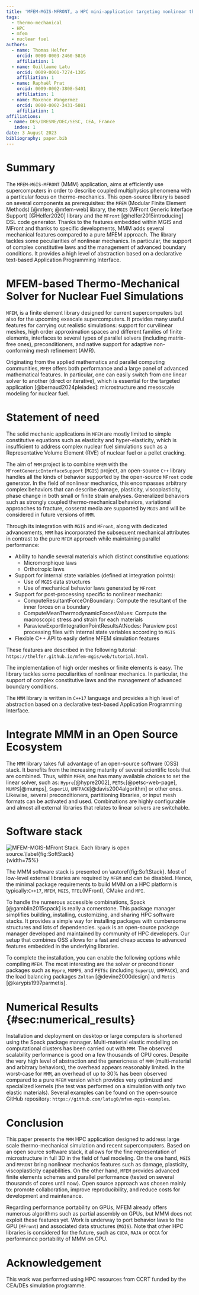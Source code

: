 ```yaml
---
title: 'MFEM-MGIS-MFRONT, a HPC mini-application targeting nonlinear thermo-mechanical simulations of nuclear fuels at mesoscale'
tags:
  - thermo-mechanical
  - HPC
  - mfem
  - nuclear fuel
authors:
  - name: Thomas Helfer
    orcid: 0000-0003-2460-5816
    affiliation: 1
  - name: Guillaume Latu
    orcid: 0009-0001-7274-1305
    affiliation: 1
  - name: Raphaël Prat
    orcid: 0009-0002-3808-5401
    affiliation: 1
  - name: Maxence Wangermez
    orcid: 0000-0002-3431-5081
    affiliation: 1
affiliations:
 - name: DES/IRESNE/DEC/SESC, CEA, France
   index: 1
date: 3 August 2023
bibliography: paper.bib
---
```


# Summary

The `MFEM-MGIS-MFRONT` (MMM) application, aims at efficiently use
supercomputers in order to describe coupled multiphysics phenomena
with a particular focus on thermo-mechanics. This open-source library
is based on several components as prerequisites: the `MFEM` (Modular
Finite Element Methods) [@mfem; @mfem-web] library, the `MGIS` (MFront
Generic Interface Support) [@Helfer2020] library and the `MFront`
[@helfer2015introducing] DSL code generator.  Thanks to the features
embedded within MGIS and MFront and thanks to specific developments,
MMM adds several mechanical features compared to a pure MFEM approach.
The library tackles some peculiarities of nonlinear
mechanics. In particular, the support of complex constitutive laws and
the management of advanced boundary conditions. It provides a 
high level of abstraction based on a declarative text-based
Application Programming Interface.

# MFEM-based Thermo-Mechanical Solver for Nuclear Fuel Simulations

`MFEM`, is a finite element library
designed for current supercomputers but also for the upcoming exascale
supercomputers. It provides many useful features for carrying out realistic
simulations: support for curvilinear meshes, high order approximation spaces
and different families of finite elements, interfaces to several types of
parallel solvers (including matrix-free ones), preconditioners, and native
support for adaptive non-conforming mesh refinement (AMR).  

Originating from the applied mathematics and parallel computing communities, `MFEM` offers both
performance and a large panel of advanced mathematical features. In particular,
one can easily switch from one linear solver to another (direct or iterative),
which is essential for the targeted application [@bernaud2024pleiades]: microstructure and mesoscale
modeling for nuclear fuel. 



# Statement of need

The solid mechanic applications in `MFEM`
are mostly limited to simple constitutive equations such as elasticity and
hyper-elasticity, which is insufficient to address complex nuclear fuel simulations
such as a Representative Volume Element (RVE) of nuclear fuel or a pellet cracking.

The aim of `MMM` project is to combine `MFEM` with the `MFrontGenericInterfaceSupport`
(`MGIS`) project, an open-source `C++` library handles all the kinds of
behavior supported by the open-source `MFront` code generator.
In the field of nonlinear mechanics, this encompasses arbitrary complex behaviors that
can describe damage, plasticity, viscoplasticity, phase change in both small or finite
strain analyses. Generalized behaviors such as strongly coupled thermo-mechanical
behaviors, variational approaches to fracture, cosserat media are supported by `MGIS`
and will be considered in future versions of `MMM`.

Through its integration with `MGIS` and `MFront`, along with dedicated advancements,
`MMM` has incorporated the subsequent mechanical attributes in contrast to the pure
`MFEM` approach while maintaining parallel performance:

- Ability to handle several materials which distinct constitutive equations:
  - Micromorphique laws
  - Orthotropic laws 
- Support for internal state variables (defined at integration points):
  - Use of `MGIS` data structures
  - Use of mechanical behavior laws generated by `MFront`
- Support for post-processing specific to nonlinear mechanic:
  - ComputeResultantForceOnBoundary: Compute the resultant of the inner forces on a boundary
  - ComputeMeanThermodynamicForcesValues: Compute the macroscopic stress and strain for each materials
  - ParaviewExportIntegrationPointResultsAtNodes: Paraview post processing files with internal state variables according to `MGIS`
- Flexible C++ API to easily define MFEM simulation features

These features are described in the following tutorial: `https://thelfer.github.io/mfem-mgis/web/tutorial.html`.

The implementation of high order meshes or finite elements is easy.
The library tackles some peculiarities of nonlinear mechanics. In particular,
the support of complex constitutive laws and the management of advanced
boundary conditions.  

The `MMM` library is written in `C++17` language and
provides a high level of abstraction based on a declarative
text-based Application Programming Interface.

# Integrate MMM in an Open Source Ecosystem

The `MMM` library takes full advantage of an open-source software (OSS) stack. It
benefits from the increasing maturity of several scientific tools that are combined.
Thus, within `MFEM`, one has many available choices to set the linear
solver, such as: `Hypre`[@hypre2002], `PETSc`[@petsc-web-page], `MUMPS`[@mumps], `SuperLU`, `UMFPACK`[@davis2004algorithm] or other ones. Likewise,
several preconditioners, partitioning libraries, or input mesh formats can be
activated and used. Combinations are highly configurable and almost all
external libraries that relates to linear solvers are switchable. 

# Software stack

![MFEM-MGIS-MFront Stack. Each library is open source.\label{fig:SoftStack}](./MMM-stack-v0.png "MFEM-MGIS-MFront software stack. MMM is the convergence between two open sources ecosytem."){width=75%}

The MMM software stack is presented on \autoref{fig:SoftStack}. Most of low-level external libraries are required by `MFEM` and can be disabled. Hence, the minimal package requirements to build MMM on a HPC platform is typically:`C++17`, `MFEM`, `MGIS`, `TFEL`(MFront), CMake and `MPI`.

To handle the numerous accessible
combinations, Spack [@gamblin2015spack] is really a cornerstone. This package manager simplifies
building, installing, customizing, and sharing HPC software stacks. It provides
a simple way for installing packages with cumbersome structures and lots of
dependencies. `Spack` is an open-source package manager developed and maintained
by community of HPC developers. Our setup that combines OSS allows for a fast
and cheap access to advanced features embedded in the underlying libraries.


To complete the installation, you can enable the following options while compiling `MFEM`. The most interesting are the solver or preconditioner packages such as `Hypre`, `MUMPS`, and `PETSc` (including `SuperLU`, `UMFPACK`), and the load balancing packages `Zoltan` [@devine2000design] and `Metis` [@karypis1997parmetis].

# Numerical Results {#sec:numerical_results}

Installation and deployment on desktop or large computers is shortened using the Spack
package manager. Multi-material elastic modelling on computational clusters has
been carried out with `MMM`. The observed scalability performance is good on a
few thousands of CPU cores. Despite the very high level of abstraction and the
genericness of `MMM` (multi-material and arbitrary behaviors), the overhead
appears reasonably limited. In the worst-case for `MMM`, an overhead of up to 30% has been observed  compared to a pure `MFEM` version which
provides very optimized and specialized kernels (the test was performed on a simulation
with only two elastic materials). Several examples can be found on the open-source GitHub
repository: `https://github.com/latug0/mfem-mgis-examples`.

# Conclusion

This paper presents the `MMM` HPC application designed to address large scale
thermo-mechanical simulation and recent supercomputers. Based on an open source
software stack, it allows for the fine representation of microstructure in full
3D in the field of fuel modeling. On the one hand, `MGIS` and `MFRONT` bring
nonlinear mechanics features such as damage, plasticity, viscoplasticity
capabilities. On the other hand, `MFEM` provides advanced finite elements schemes
and parallel performance (tested on several thousands of cores until now).
Open source approach was chosen mainly to: promote collaboration, improve
reproducibility, and reduce costs for development and maintenance.

Regarding performance portability on GPUs, MFEM already offers numerous algorithms such as partial assembly on GPUs, but MMM does not exploit these features yet. Work is underway to port behavior laws to the GPU (`MFront`) and associated data structures (`MGIS`).
Note that other HPC libraries is considered for the future, such as `CUDA`, `RAJA` or `OCCA` for performance portability of MMM on GPU.

# Acknowledgement

This work was performed using HPC resources from CCRT funded by the CEA/DEs simulation programme.
